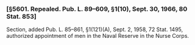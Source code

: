 ### [§5601. Repealed. Pub. L. 89–609, §1(10), Sept. 30, 1966, 80 Stat. 853] ###

Section, added Pub. L. 85–861, §1(121)(A), Sept. 2, 1958, 72 Stat. 1495, authorized appointment of men in the Naval Reserve in the Nurse Corps.